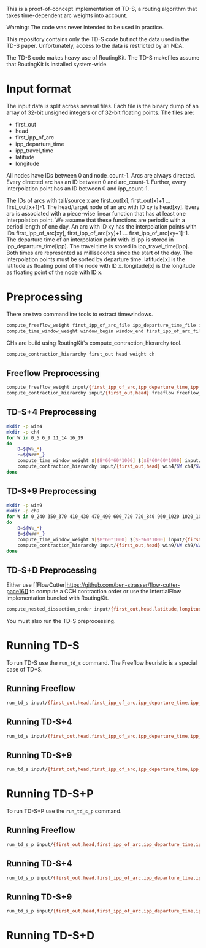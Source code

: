 This is a proof-of-concept implementation of TD-S, a routing algorithm that takes time-dependent arc weights into account.

Warning: The code was never intended to be used in practice.

This repository contains only the TD-S code but not the data used in the TD-S paper. Unfortunately, access to the data is restricted by an NDA.

The TD-S code makes heavy use of RoutingKit. The TD-S makefiles assume that RoutingKit is installed system-wide.

# Input format

The input data is split across several files. Each file is the binary dump of an array of 32-bit unsigned integers or of 32-bit floating points. The files are:

* first_out
* head
* first_ipp_of_arc
* ipp_departure_time
* ipp_travel_time
* latitude
* longitude
 
All nodes have IDs between 0 and node_count-1.
Arcs are always directed. 
Every directed arc has an ID between 0 and arc_count-1.
Further, every interpolation point has an ID between 0 and ipp_count-1.

The IDs of arcs with tail/source x are first_out[x], first_out[x]+1 ... first_out[x+1]-1.
The head/target node of an arc with ID xy is head[xy].
Every arc is associated with a piece-wise linear function that has at least one interpolation point.
We assume that these functions are periodic with a period length of one day.
An arc with ID xy has the interpolation points with IDs first_ipp_of_arc[xy], first_ipp_of_arc[xy]+1 ... first_ipp_of_arc[xy+1]-1.
The departure time of an interpolation point with id ipp is stored in ipp_departure_time[ipp]. 
The travel time is stored in ipp_travel_time[ipp]. 
Both times are represented as milliseconds since the start of the day.
The interpolation points must be sorted by departure time.
latitude[x] is the latitude as floating point of the node with ID x.
longitude[x] is the longitude as floating point of the node with ID x.

# Preprocessing

There are two commandline tools to extract timewindows. 

```bash
compute_freeflow_weight first_ipp_of_arc_file ipp_departure_time_file ipp_travel_time_file weight_file
compute_time_window_weight window_begin window_end first_ipp_of_arc_file ipp_departure_time_file ipp_travel_time_file weight_file
```

CHs are build using RoutingKit's compute_contraction_hierarchy tool.

```bash
compute_contraction_hierarchy first_out head weight ch
```

## Freeflow Preprocessing

```bash
compute_freeflow_weight input/{first_ipp_of_arc,ipp_departure_time,ipp_travel_time} freeflow
compute_contraction_hierarchy input/{first_out,head} freeflow freeflow_ch
```

## TD-S+4 Preprocessing

```bash
mkdir -p win4
mkdir -p ch4
for W in 0_5 6_9 11_14 16_19
do
	B=${W%_*}
	E=${W##*_}
	compute_time_window_weight $[$B*60*60*1000] $[$E*60*60*1000] input/{first_ipp_of_arc,ipp_departure_time,ipp_travel_time} win4/$W
	compute_contraction_hierarchy input/{first_out,head} win4/$W ch4/$W
done
```	

## TD-S+9 Preprocessing

```bash
mkdir -p win9
mkdir -p ch9
for W in 0_240 350_370 410_430 470_490 600_720 720_840 960_1020 1020_1080 1140_1260
do
	B=${W%_*}
	E=${W##*_}
	compute_time_window_weight $[$B*60*1000] $[$E*60*1000] input/{first_ipp_of_arc,ipp_departure_time,ipp_travel_time} win9/$W
	compute_contraction_hierarchy input/{first_out,head} win9/$W ch9/$W
done
```	

## TD-S+D Preprocessing

Either use [[FlowCutter|https://github.com/ben-strasser/flow-cutter-pace16]] to compute a CCH contraction order or use the IntertialFlow implementation bundled with RoutingKit.

```bash
compute_nested_dissection_order input/{first_out,head,latitude,longitude} cch_order
```

You must also run the TD-S preprocessing.

# Running TD-S

To run TD-S use the `run_td_s` command. The Freeflow heuristic is a special case of TD+S.

## Running Freeflow

```bash
run_td_s input/{first_out,head,first_ipp_of_arc,ipp_departure_time,ipp_travel_time} freeflow_ch
```

## Running TD-S+4

```bash
run_td_s input/{first_out,head,first_ipp_of_arc,ipp_departure_time,ipp_travel_time} ch4/*
```

## Running TD-S+9

```bash
run_td_s input/{first_out,head,first_ipp_of_arc,ipp_departure_time,ipp_travel_time} ch9/*
```

# Running TD-S+P

To run TD-S+P use the `run_td_s_p` command.

## Running Freeflow

```bash
run_td_s_p input/{first_out,head,first_ipp_of_arc,ipp_departure_time,ipp_travel_time} freeflow_ch
```

## Running TD-S+4

```bash
run_td_s_p input/{first_out,head,first_ipp_of_arc,ipp_departure_time,ipp_travel_time} ch4/*
```

## Running TD-S+9

```bash
run_td_s_p input/{first_out,head,first_ipp_of_arc,ipp_departure_time,ipp_travel_time} ch9/*
```

# Running TD-S+D

